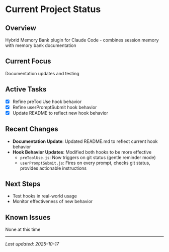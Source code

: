 # Current Project Status

## Overview
Hybrid Memory Bank plugin for Claude Code - combines session memory with memory bank documentation

## Current Focus
Documentation updates and testing

## Active Tasks
- [x] Refine preToolUse hook behavior
- [x] Refine userPromptSubmit hook behavior
- [x] Update README to reflect new hook behavior

## Recent Changes
- **Documentation Update**: Updated README.md to reflect current hook behavior
- **Hook Behavior Updates**: Modified both hooks to be more effective
  - `preToolUse.js`: Now triggers on git status (gentle reminder mode)
  - `userPromptSubmit.js`: Fires on every prompt, checks git status, provides actionable instructions

## Next Steps
- Test hooks in real-world usage
- Monitor effectiveness of new behavior

## Known Issues
None at this time

---
*Last updated: 2025-10-17*

